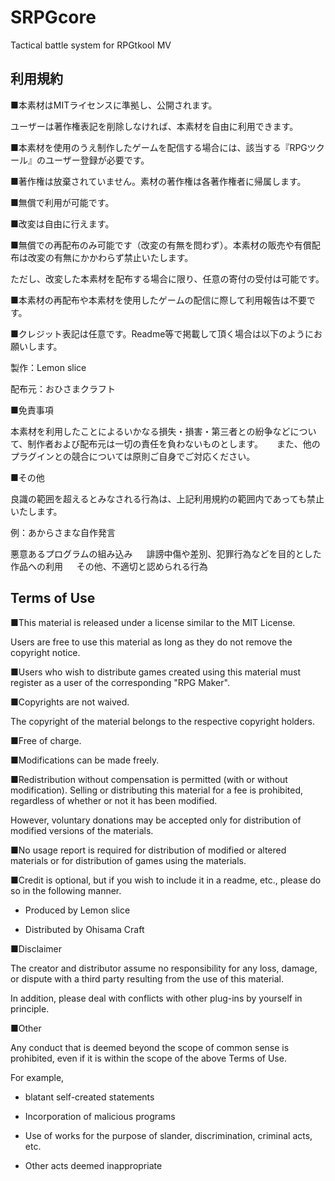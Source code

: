 # SRPGcore
Tactical battle system for RPGtkool MV

## 利用規約

■本素材はMITライセンスに準拠し、公開されます。

ユーザーは著作権表記を削除しなければ、本素材を自由に利用できます。

■本素材を使用のうえ制作したゲームを配信する場合には、該当する『RPGツクール』のユーザー登録が必要です。

■著作権は放棄されていません。素材の著作権は各著作権者に帰属します。

■無償で利用が可能です。

■改変は自由に行えます。

■無償での再配布のみ可能です（改変の有無を問わず）。本素材の販売や有償配布は改変の有無にかかわらず禁止いたします。

 ただし、改変した本素材を配布する場合に限り、任意の寄付の受付は可能です。

■本素材の再配布や本素材を使用したゲームの配信に際して利用報告は不要です。

■クレジット表記は任意です。Readme等で掲載して頂く場合は以下のようにお願いします。

  製作：Lemon slice

  配布元：おひさまクラフト

■免責事項

 本素材を利用したことによるいかなる損失・損害・第三者との紛争などについて、制作者および配布元は一切の責任を負わないものとします。
　
 また、他のプラグインとの競合については原則ご自身でご対応ください。

■その他

良識の範囲を超えるとみなされる行為は、上記利用規約の範囲内であっても禁止いたします。

例：あからさまな自作発言

  悪意あるプログラムの組み込み
　
  誹謗中傷や差別、犯罪行為などを目的とした作品への利用
　
  その他、不適切と認められる行為

## Terms of Use

■This material is released under a license similar to the MIT License.

Users are free to use this material as long as they do not remove the copyright notice.

■Users who wish to distribute games created using this material must register as a user of the corresponding "RPG Maker".


■Copyrights are not waived.

The copyright of the material belongs to the respective copyright holders.

■Free of charge.

■Modifications can be made freely.

■Redistribution without compensation is permitted (with or without modification). Selling or distributing this material for a fee is prohibited, regardless of whether or not it has been modified.

However, voluntary donations may be accepted only for distribution of modified versions of the materials.

■No usage report is required for distribution of modified or altered materials or for distribution of games using the materials.

■Credit is optional, but if you wish to include it in a readme, etc., please do so in the following manner.

- Produced by Lemon slice

- Distributed by Ohisama Craft

■Disclaimer

The creator and distributor assume no responsibility for any loss, damage, or dispute with a third party resulting from the use of this material.

In addition, please deal with conflicts with other plug-ins by yourself in principle.

■Other

Any conduct that is deemed beyond the scope of common sense is prohibited, even if it is within the scope of the above Terms of Use.

For example,

- blatant self-created statements

- Incorporation of malicious programs

- Use of works for the purpose of slander, discrimination, criminal acts, etc.

- Other acts deemed inappropriate
